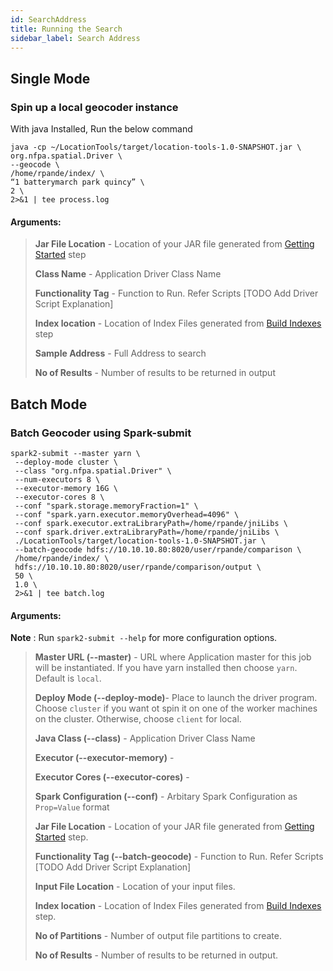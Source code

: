 ```yaml
---
id: SearchAddress
title: Running the Search
sidebar_label: Search Address
---
```


## Single Mode  

### Spin up a local geocoder instance

With java Installed, Run the below command

  ```
  java -cp ~/LocationTools/target/location-tools-1.0-SNAPSHOT.jar \
  org.nfpa.spatial.Driver \
  --geocode \
  /home/rpande/index/ \
  “1 batterymarch park quincy” \
  2 \
  2>&1 | tee process.log
  
  ```

  #### Arguments: 
  > **Jar File Location** - Location of your JAR file generated from [Getting Started](GettingStarted.md#geo-coder-runtime-requirements) step
  > 
  > **Class Name** - Application Driver Class Name
  >  
  > **Functionality Tag** - Function to Run. Refer Scripts [TODO Add Driver Script Explanation] 
  >
  > **Index location** - Location of Index Files generated from [Build Indexes](BuildIndex#build-lucene-indexes) step
  >
  > **Sample Address** - Full Address to search
  >
  > **No of Results** - Number of results to be returned in output


## Batch Mode 

### Batch Geocoder using Spark-submit 

```
spark2-submit --master yarn \
 --deploy-mode cluster \
 --class "org.nfpa.spatial.Driver" \
 --num-executors 8 \
 --executor-memory 16G \
 --executor-cores 8 \
 --conf "spark.storage.memoryFraction=1" \
 --conf "spark.yarn.executor.memoryOverhead=4096" \
 --conf spark.executor.extraLibraryPath=/home/rpande/jniLibs \
 --conf spark.driver.extraLibraryPath=/home/rpande/jniLibs \
 ./LocationTools/target/location-tools-1.0-SNAPSHOT.jar \
 --batch-geocode hdfs://10.10.10.80:8020/user/rpande/comparison \
 /home/rpande/index/ \
 hdfs://10.10.10.80:8020/user/rpande/comparison/output \
 50 \
 1.0 \
 2>&1 | tee batch.log
```

  #### Arguments: 
  **Note** : Run `spark2-submit --help` for more configuration options.
  > **Master URL (--master)** - URL where Application master for this job will be instantiated. If you have yarn installed then choose `yarn`. Default is `local`.
  >
  > **Deploy Mode (--deploy-mode)**- Place to launch the driver program. Choose `cluster` if you want ot spin it on one of the worker machines on the cluster. Otherwise, choose `client` for local.
  >
  > **Java Class (--class)** - Application Driver Class Name
  >
  > **Executor (--executor-memory)** - 
  >
  > **Executor Cores (--executor-cores)** -
  >
  > **Spark Configuration (--conf)** - Arbitary Spark Configuration as `Prop=Value` format 
  >
  > **Jar File Location** - Location of your JAR file generated from [Getting Started](GettingStarted.md#geo-coder-runtime-requirements) step.
  >  
  > **Functionality Tag (--batch-geocode)** - Function to Run. Refer Scripts [TODO Add Driver Script Explanation] 
  >
  > **Input File Location** - Location of your input files.
  > 
  > **Index location** - Location of Index Files generated from [Build Indexes](BuildIndex#build-lucene-indexes) step.
  >
  > **No of Partitions** - Number of output file partitions to create.
  >
  > **No of Results** - Number of results to be returned in output.

